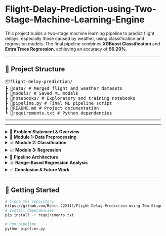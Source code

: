 # Flight-Delay-Prediction-using-Two-Stage-Machine-Learning-Engine

This project builds a two-stage machine learning pipeline to predict flight delays, especially those caused by weather, using classification and regression models. The final pipeline combines **XGBoost Classification** and **Extra Trees Regression**, achieving an accuracy of **96.20%**.

---

## 📁 Project Structure

<pre>
📦flight-delay-prediction/
┣ 📂data/ # Merged flight and weather datasets
┣ 📂models/ # Saved ML models
┣ 📂notebooks/ # Exploratory and training notebooks
┣ 📜pipeline.py # Final ML pipeline script
┣ 📜README.md # Project documentation
┗ 📜requirements.txt # Python dependencies
</pre>


---


---

<details>
<summary>🧩 <strong>Problem Statement & Overview</strong></summary>

### 🎯 Objective:
Build a **two-stage predictive ML engine** to forecast the on-time performance of U.S. domestic flights.

### 📚 Dataset Sources:
- **Flight data (2016–2017)** – https://drive.google.com/folderview?id=1SG-U-9j-kq79JT3_M3j0wiZBjUTQLaqf
- **Weather data (2016–2017)** – https://drive.google.com/open?id=1FH3SzcDlcDVy4QkwB7z4VNi1bE18d0JA

### ✈️ Airports Considered:
`ATL, CLT, DEN, DFW, EWR, IAH, JFK, LAS, LAX, MCO, MIA, ORD, PHX, SEA, SFO`

### 🕐 Duration:
- Module 1 (Preprocessing): 20 days
- Module 2 (Classification): 15 days
- Module 3 (Regression): 15 days

### 🔗 Reference Tools:
- [NumPy workbook](#), [Pandas workbook](#), [JSON workbook](#)
- Lookup: Dask, NumPy, Pandas, DateTime, `os`, JSON

</details>

<details>
<summary>🧹 <strong>Module 1: Data Preprocessing</strong></summary>

- Merged flight and weather data by matching datetime and airport fields.
- Filtered only for 15 specified airports and the years 2016 and 2017.

**✅ Recommended Flight Columns:**
- `FlightDate`, `Quarter`, `Year`, `Month`, `DayofMonth`, `DepTime`, `DepDel15`, `CRSDepTime`, `DepDelayMinutes`, `OriginAirportID`, `DestAirportID`, `ArrTime`, `CRSArrTime`, `ArrDel15`, `ArrDelayMinutes`

**✅ Recommended Weather Columns:**
- `WindSpeedKmph`, `WindDirDegree`, `WeatherCode`, `precipMM`, `Visibility`, `Pressure`, `Cloudcover`, `DewPointF`, `WindGustKmph`, `tempF`, `WindChillF`, `Humidity`, `date`, `time`, `airport`

**📉 Techniques Used:**
- Feature selection using correlation matrix
- Feature scaling with `StandardScaler`
- Dimensionality reduction via `PCA` (reduced to 30 principal components)
</details>

<details>
<summary>📊 <strong>Module 2: Classification</strong></summary>

### 🎯 Goal: Predict whether a flight will be delayed.

**Algorithms Used:**
- Logistic Regression
- Decision Tree
- Extra Trees
- XGBoost
- Random Forest

**⚖️ Class Imbalance Handling:**
- Applied **SMOTE** to generate synthetic samples for delayed flights

**📈 Best Model:** `XGBoost Classifier`
- **Accuracy**: 86.85%

| Model             | Accuracy |
|------------------|----------|
| Logistic Regression | 86.56%  |
| Decision Tree       | 81.81%  |
| Extra Trees         | 83.56%  |
| **XGBoost**         | **86.85%**  |
| Random Forest       | 85.97%  |

</details>

<details>
<summary>📈 <strong>Module 3: Regression</strong></summary>

### 🎯 Goal: Predict delay duration in minutes for delayed flights.

**Models Used:**
- Linear Regression
- Extra Trees Regressor
- XGBoost Regressor
- Random Forest Regressor

**📈 Best Model:** `Extra Trees`
- **R² Score**: 0.9687
- **MAE**: 5.96 min
- **MSE**: 109.70

| Model             | MAE   | MSE    | R² Score |
|------------------|--------|---------|----------|
| Linear Regression | 8.17   | 167.05  | 0.9523   |
| **Extra Trees**   | **5.96** | **109.70** | **0.9687** |
| XGBoost           | 6.01   | 145.44  | 0.9585   |
| Random Forest     | 5.96   | 109.39  | 0.9688   |

</details>

<details>
<summary>🔀 <strong>Pipeline Architecture</strong></summary>

A **two-stage ML pipeline** integrates:
1. `XGBoost Classifier` to detect delays
2. `Extra Trees Regressor` to estim

</details>

<details>
<summary>📊 <strong>Range-Based Regression Analysis</strong></summary>

Analyzed delay ranges to fine-tune predictions:

| Delay Range | Frequency | MAE   | MSE   | R² Score |
|-------------|-----------|-------|--------|----------|
| 15–199 min  | 283,217   | 8.91  | 146.82 | 0.9079   |
| 200–399     | 10,207    | 12.61 | 311.63 | 0.8794   |
| 400–599     | 1,101     | 13.99 | 481.43 | 0.8508   |
| 600–799     | 356       | 11.51 | 234.60 | 0.9328   |
| 800+        | 386       | 13.52 | 345.16 | 0.9907   |

Insights:
- Higher delay ranges are easier to predict.
- Short delays are frequent but show more variability.

</details>

<details>
<summary>✅ <strong>Conclusion & Future Work</strong></summary>

### ✅ Achievements:
- Accurate prediction pipeline (96.20% overall performance)
- Addressed imbalance with SMOTE
- Captured nonlinear delay patterns via ensemble models

### 🔮 Future Enhancements:
- Integrate **real-time weather forecasts**
- Add **turbulence prediction**
- Use the system for **dynamic re-scheduling** to reduce flight risks and delays
</details>

---

## 🚀 Getting Started

```bash
# Clone the repository
https://github.com/Rohit-222111/Flight-Delay-Prediction-using-Two-Stage-Machine-Learning-Engine.git
# Install dependencies
pip install -r requirements.txt

# Run pipeline
python pipeline.py
